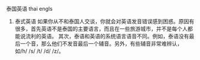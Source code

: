 泰国英语 thai engls


1. 泰式英语
如果你从不和泰国人交谈，你就会对英语发音错误感到困惑。原因有很多，首先英语不是泰国的主要语言，而且在一些旅游城市，并不是每个人都能说流利的英语。
其次，泰语和英语的系统语言语音不同。例如，泰语没有最后一个音，那么他们不发音最后一个辅音。另外，有些辅音非常难辨认，如/h/ /s/ /t/ /d/ /z/。

